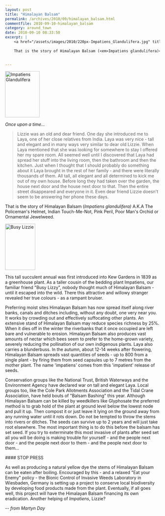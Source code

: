 ```yaml
---
layout: post
title: "Himalayan Balsam"
permalink: /archives/2010/09/himalayan_balsam.html
commentfile: 2010-09-10-himalayan_balsam
category: around_town
date: 2010-09-10 08:33:50
excerpt: |
    <a href="/assets/images/2010/220px-Impatiens_Glandulifera.jpg" title="See larger version of - Impatiens Glandulifera"><img src="/assets/images/2010/220px-Impatiens_Glandulifera_thumb.jpg" width="112" height="150" alt="Impatiens Glandulifera" class="photo right" /></a>
    
    That is the story of Himalayan Balsam (<em>Impatiens glandulifera)</em> A.K.A The Policeman's Helmet, Indian Touch-Me-Not, Pink Peril, Poor Man's Orchid or Ornamental Jewelweed.
    

---
```


<a href="/assets/images/2010/220px-Impatiens_Glandulifera.jpg" title="See larger version of - Impatiens Glandulifera"><img src="/assets/images/2010/220px-Impatiens_Glandulifera_thumb.jpg" width="112" height="150" alt="Impatiens Glandulifera" class="photo right" /></a>

*Once upon a time...*

> Lizzie was an old and dear friend. One day she introduced me to Laya, one of her close relatives from India. Laya was very nice - tall and elegant and in many ways very similar to dear old Lizzie. When Laya mentioned that she was looking for somewhere to stay I offered her my spare room. All seemed well until I discovered that Laya had spread her stuff into the living room, then the bathroom and then the kitchen. Just when I thought that I should probably do something about it Laya brought in the rest of her family - and there were literally thousands of them. All tall, all elegant and all determined to kick me out of my own house. Before long they had taken over the garden, the house next door and the house next door to that. Then the entire street disappeared and everyone in it. Even dear friend Lizzie doesn't seem to be answering her phone these days.

That is the story of Himalayan Balsam (<em>Impatiens glandulifera)</em> A.K.A The Policeman's Helmet, Indian Touch-Me-Not, Pink Peril, Poor Man's Orchid or Ornamental Jewelweed.

<a href="/assets/images/2010/busy_lizzie.jpg" title="See larger version of - Busy Lizzie"><img src="/assets/images/2010/busy_lizzie_thumb.jpg" width="98" height="150" alt="Busy Lizzie" class="photo right" /></a>

This tall succulent annual was first introduced into Kew Gardens in 1839 as a greenhouse plant. As a taller cousin of the bedding plant Impatiens, our familiar friend "Busy Lizzy", nobody thought much of Himalayan Balsam - until it escaped into the wild. There this attractive and willowy stranger revealed her true colours - as a rampant bruiser.

Preferring moist sites Himalayan Balsam has now spread itself along river banks, canals and ditches including, without any doubt, one very near you. It works by crowding out and effectively suffocating other plants. An extensive stand of Himalayan Balsam may reduce species richness by 25%. When it dies off in the winter the riverbanks that it once occupied are left bare and vulnerable to erosion. Himalayan Balsam also produces vast amounts of nectar which bees seem to prefer to the home-grown variety, severely reducing the pollination of our own indigenous plants. Laya also carries a blunderbuss. In the autumn, about 12-14 weeks after flowering, Himalayan Balsam spreads vast quantities of seeds - up to 800 from a single plant - by firing them from seed capsules up to 7 metres from the mother plant. The name 'impatiens' comes from this 'impatient' release of seeds.

Conservation groups like the National Trust, British Waterways and the Environment Agency have declared war on tall and elegant Laya. Local groups too, like the Cole Park Allotments Association and the Tidal Crane Association, have held bouts of "Balsam Bashing" this year. Although Himalayan Balsam can be killed by weedkillers like Glyphosate the preferred method is to grab hold of the plant at ground level below the lowest node and pull it up. Then compost it or just leave it lying on the ground away from any running water until it rots down. Do not be tempted to throw the stems into rivers or ditches. The seeds can survive up to 2 years and will just take root elsewhere. The most important thing is to do this before the balsam has set seed. If you try to exterminate this most invasive of plants after seed set all you will be doing is making trouble for yourself - and the people next door - and the people next door to them - and the people next door to them...

<div markdown="1" class="box">
#### STOP PRESS

As well as producing a natural yellow dye the stems of Himalayan Balsam can be eaten after boiling. Encouraged by this - and a relaxed "Eat your Enemy" policy - the Bionic Control of Invasive Weeds Laboratory in Wiesbaden, Germany is setting up a project to conserve local biodiversity by developing food products made from the plant. Eventually, if all goes well, this project will have the Himalayan Balsam financing its own eradication. Another helping of *Impatiens*, Lizzie?

</div>
<cite>-- from Martyn Day</cite>
